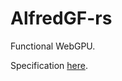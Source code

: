 AlfredGF-rs
=
Functional WebGPU.

Specification [here](https://docs.google.com/document/d/1QC-3wuJVuC-63PoZkJNq2Es_ehKQ5vNlMRTdIuIPiWo/edit?usp=sharing).